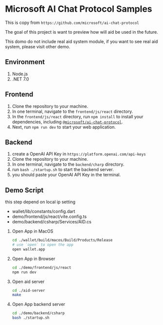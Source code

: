 # Microsoft AI Chat Protocol Samples

This is copy from `https://github.com/microsoft/ai-chat-protocol`

The goal of this project is want to preview how will aid be used in the future.

This domo do not include real aid system module, if you want to see real aid system, please visit other demo.

## Environment

1. Node.js
2. .NET 7.0

## Frontend

1. Clone the repository to your machine.
2. In one terminal, navigate to the `frontend/js/react` directory.
3. In the `frontend/js/react` directory, run `npm install` to install your dependencies, including [`@microsoft/ai-chat-protocol`](https://www.npmjs.com/package/@microsoft/ai-chat-protocol).
4. Next, run `npm run dev` to start your web application.

## Backend

1. create a OpenAI API Key in `https://platform.openai.com/api-keys`
2. Clone the repository to your machine.
3. In one terminal, navigate to the `backend/charp` directory.
4. run `bash ./startup.sh` to start the backend server.
5. you should paste your OpenAI API Key in the terminal.

## Demo Script

this step depend on local ip setting
- wallet/lib/constants/config.dart
- demo/frontend/js/react/vite.config.ts
- demo/backend/csharp/Services/AID.cs

1. Open App in MacOS
    ```bash
    cd ./wallet/build/macos/Build/Products/Release
    # use `open` to open the app
    open wallet.app
    ```
2. Open App in Browser
    ```bash
    cd ./demo/frontend/js/react
    npm run dev
    ```
3. Open aid server
    ```bash
    cd ./aid-server
    make
    ```
4. Open App backend server
    ```bash
    cd ./demo/backend/csharp
    bash ./startup.sh
    ```
